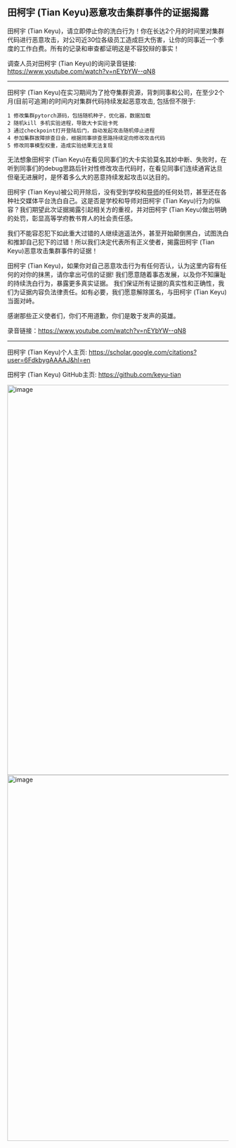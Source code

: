 ## 田柯宇 (Tian Keyu)恶意攻击集群事件的证据揭露


田柯宇 (Tian Keyu)，请立即停止你的洗白行为！你在长达2个月的时间里对集群代码进行恶意攻击，对公司近30位各级员工造成巨大伤害，让你的同事近一个季度的工作白费。所有的记录和审查都证明这是不容狡辩的事实！

调查人员对田柯宇 (Tian Keyu)的询问录音链接: https://www.youtube.com/watch?v=nEYbYW--qN8

---

田柯宇 (Tian Keyu)在实习期间为了抢夺集群资源，背刺同事和公司，在至少2个月(目前可追溯)的时间内对集群代码持续发起恶意攻击, 包括但不限于:
```
1 修改集群pytorch源码，包括随机种子，优化器，数据加载
2 随机kill 多机实验进程，导致大卡实验卡死
3 通过checkpoint打开登陆后门，自动发起攻击随机停止进程
4 参加集群故障排查日会，根据同事排查思路持续定向修改攻击代码
5 修改同事模型权重，造成实验结果无法复现
```

无法想象田柯宇 (Tian Keyu)在看见同事们的大卡实验莫名其妙中断、失败时，在听到同事们的debug思路后针对性修改攻击代码时，在看见同事们连续通宵达旦但毫无进展时，是怀着多么大的恶意持续发起攻击以达目的。


田柯宇 (Tian Keyu)被公司开除后，没有受到学校和[导师](https://scholar.google.com/citations?user=VZHxoh8AAAAJ&hl=zh-CN)的任何处罚，甚至还在各种社交媒体平台洗白自己。这是否是学校和导师对田柯宇 (Tian Keyu)行为的纵容？我们期望此次证据揭露引起相关方的重视，并对田柯宇 (Tian Keyu)做出明确的处罚，彰显高等学府教书育人的社会责任感。


我们不能容忍犯下如此重大过错的人继续逍遥法外，甚至开始颠倒黑白，试图洗白和推卸自己犯下的过错！所以我们决定代表所有正义使者，揭露田柯宇 (Tian Keyu)恶意攻击集群事件的证据！


田柯宇 (Tian Keyu)，如果你对自己恶意攻击行为有任何否认，认为这里内容有任何的对你的抹黑，请你拿出可信的证据! 我们愿意随着事态发展，以及你不知廉耻的持续洗白行为，暴露更多真实证据。
我们保证所有证据的真实性和正确性，我们为证据内容负法律责任。如有必要，我们愿意解除匿名，与田柯宇 (Tian Keyu)当面对峙。

感谢那些正义使者们，你们不用道歉，你们是敢于发声的英雄。


录音链接：https://www.youtube.com/watch?v=nEYbYW--qN8

---

田柯宇 (Tian Keyu)个人主页: https://scholar.google.com/citations?user=6FdkbygAAAAJ&hl=en

田柯宇 (Tian Keyu) GitHub主页: https://github.com/keyu-tian

<img width="889" alt="image" src="https://github.com/user-attachments/assets/de9f6321-5b39-4e2a-90cf-46396caf4c9d">

<img width="834" alt="image" src="https://github.com/user-attachments/assets/812b5aea-bc6a-4a65-afcb-6fd18d293692">



